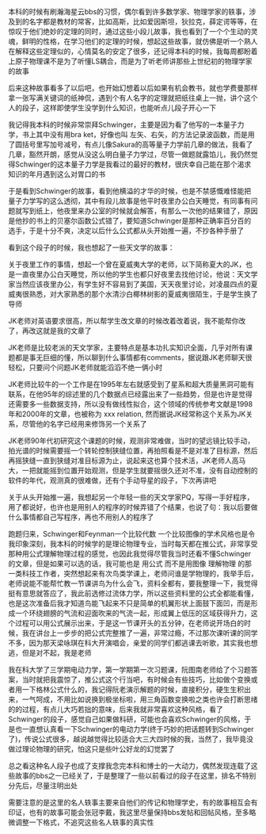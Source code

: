 本科的时候有刷瀚海星云bbs的习惯，偶尔看到许多数学家、物理学家的轶事，涉及到的名字都是教材的常客，比如高斯，比如爱因斯坦，狄拉克，薛定谔等等，在惊叹于他们绝妙的定理的同时，通过这些小段儿故事，我也看到了一个个生动的灵魂，鲜明的性格，在学习他们的定理的时候，想起这些故事，就仿佛是听一个熟人在解释这些定理似的，心情莫名的安定了很多，还记得本科的时候，我每周都盼着上原子物理课不是为了听懂LS耦合，而是为了听老师讲那些上世纪初的物理学家的故事

后来这种故事看多了以后吧，也开始幻想着以后如果有机会教书，就也学费曼那样拿一张写满关键词的纸神侃，遇到个有人名字的定理就把纸往桌上一抛，讲个这个人的段子，这样即使学生没学到什么知识，也能听点儿段子开心一下

我记得我本科的时候非常崇拜Schwinger，主要是因为看了他写的一本量子力学，书上其中没有用bra ket，好像也叫 左矢、右矢，的方法记录波函数，而是用了圆括号里写加号减号，有点儿像Sakura的高等量子力学前几章的做法，我看了几章，豁然开朗，感觉从没这么明白量子力学过，尽管一做题就露馅儿，我仍然觉得Schwinger的这本量子力学是我看过的最好的教材，很庆幸自己能在那个渴求知识的年月遇到这么对胃口的书

于是看到Schwinger的故事，看到他横溢的才华的时候，也是不禁感慨难怪能把量子力学写的这么透彻，其中有段儿故事是他平时夜里办公白天睡觉，有同事有问题就写到纸上，他夜里来办公室的时候就会解答，有那么一次他的结果错了，原因是他抄的书上的贝塞尔函数公式错了，要知道Schwinger是那种正确率百分百的选手，于是十分不爽，决定以后什么公式都从头开始推一遍，不抄各种手册了

看到这个段子的时候，我也想起了一些天文学的故事：

关于夜里工作的事情，想起一个曾在夏威夷大学的老师，以下简称夏大的JK，也是一直夜里办公白天睡觉，所以他的学生也都只好夜里去找他讨论，他说：天文学家当然应该夜里办公，有学生好不容易到了美国，天天夜里讨论，对凌晨四点的夏威夷很熟悉，对大家熟悉的那个水清沙白椰林树影的夏威夷很陌生，于是学生换了导师

JK老师对英语要求很高，所以帮学生改文章的时候改着改着说，我不能帮你改了，再改这就是我的文章了

JK老师是比较老派的天文学家，主要特点是基本功扎实知识全面，几乎对所有课题都是事无巨细的懂，所以聊到什么事情都有comments，据说跟JK老师聊天很轻松，只要问个问题JK老师就能滔滔不绝一俩小时

JK老师比较牛的一个工作是在1995年左右就感受到了星系和超大质量黑洞可能有联系，在他95年的综述里的几个数据点已经露出来了一些趋势，但是也许是觉得还需要多一些数据支持，所以没有做线性拟合，这个领域的传统参考文献是1998年和2000年的文章，也被称为 xxx relation, 然而据说JK经常称这个关系为JK关系，尽管他的名字已经用来修饰另一个关系了

JK老师90年代初研究这个课题的时候，观测非常难做，当时的望远镜比较手动，拍光谱的时候需要摇一个转轮控制狭缝位置，再拍照看是不是对准了目标源，然后再摇狭缝一直到狭缝对准目标源为止，说起来这也算个技术活，JK老师人高马大，一把就能摇到位置开始观测，但是学生就要摇很久还对不准，没有自动控制的软件的年代，观测真的很难做，还有个手动导星的段子，下次再讲吧

关于从头开始推一遍，我想起另一个年轻一些的天文学家PQ，写得一手好程序，用了都说好，也许也是用别人的程序的时候弄错了个结果，也说了句：我以后要做什么事情都自己写程序，再也不用别人的程序了

跑题归来，Schwinger和Feynman一个比较代数 一个比较图像的学术风格也是令我印象深刻，我本科的时候学的是理论物理专业，当时每天都在推公式，非常享受那种用公式理解物理过程的感觉，也因此我觉得尽管我当时还看不懂Schwinger的文章，但是如果可以选的话，我可能也是 用公式 而不是用图像 理解物理 的那一类科技工作者，突然想起来有次鸟类学课上，老师问谁是学物理的，我举手后，老师说能不能帮忙教一节课讲鸟为什么会飞，资料全都有，要我整理一下，我觉得挺有意思就答应了，我此前选修过流体力学，所以这些资料里的公式全都能看懂，也是这次准备后我才知道鸟能飞起来不只是简单的机翼形状上面鼓下面凹，而是形成一个环绕翅膀的气流和迎面吹来的气流一起，形成翼上低压的区域获得升力，这个过程可以用公式展示出来，于是这一节课开头的五分钟，在老师说开场白的时候，我在讲台上一步步的把公式完整推了一遍，非常过瘾，不过那次课听课的同学不多，因为那天梁咏琪在科大开演唱会，亲爱的同学们都逃课去听歌，其实我也想逃，但是对不起，我是老师

我在科大学了三学期电动力学，第一学期第一次习题课，阮图南老师给了个习题答案，当时就把我震惊了，推公式这个行当吧，有时候会有些技巧，比如做个变换或者用一下格林公式什么的，我记得阮老演示解题的时候，直接积分，硬生生积出来，一气呵成，不用比如说换到极坐标啦，用三角函数变换啦之类也许会打断思绪的的过程，有点儿大巧若拙的意味，后来我就非常喜欢这种风格，看了Schwinger的段子，感觉自己如果做科研，可能也会喜欢Schwinger的风格，于是也一直想认真看一下Schwinger的电动力学(终于巧妙的把话题转到Schwinger了)，传说公式很多，越说越觉得比较适合大三大四时候的我，当然了，我毕竟没做过理论物理的研究，怕这只是些叶公好龙的幻觉罢了

总之看这种名人段子也成了支撑我念完本科和博士的一大动力，偶然发现连载了这些故事的bbs之一已经关了，于是整理了一些以前看过的段子在这里，排名不特别分先后，尽量注明出处

需要注意的是这里的名人轶事主要来自他们的传记和物理学史，有的故事相互会有印证，也有的故事可能会张冠李戴，我这里尽量保持bbs发帖和回帖风格，至多略微调整一下格式，不追究这些名人轶事的真实性
